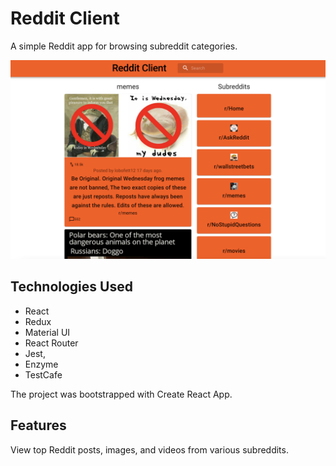 # Reddit Client

A simple Reddit app for browsing subreddit categories.

![Screenshot of Reddit Client](https://github.com/danielasannino/reddit-client/blob/main/Reddit-Client-Screenshot.png)

## Technologies Used 

- React
- Redux
- Material UI
- React Router
- Jest, 
- Enzyme
- TestCafe 

The project was bootstrapped with Create React App.

## Features

View top Reddit posts, images, and videos from various subreddits.
